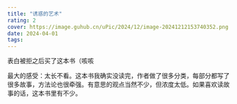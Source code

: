 ```yaml
---
title: "诱惑的艺术"
rating: 2
cover: https://image.guhub.cn/uPic/2024/12/image-20241212153740352.png
date: 2024-04-01
tags:
---
```


表白被拒之后买了这本书（咳咳

最大的感受：太长不看。这本书我确实没读完，作者做了很多分类，每部分都写了很多故事，方法论也很牵强。有意思的观点当然不少，但浓度太低。如果喜欢读故事的话，这本书里有不少。
